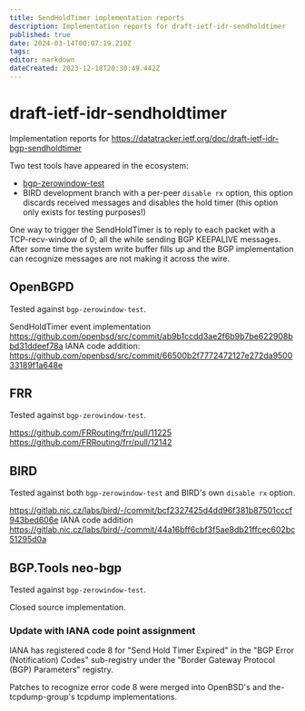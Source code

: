```yaml
---
title: SendHoldTimer implementation reports
description: Implementation reports for draft-ietf-idr-sendholdtimer
published: true
date: 2024-03-14T00:07:19.210Z
tags: 
editor: markdown
dateCreated: 2023-12-18T20:30:49.442Z
---
```


# draft-ietf-idr-sendholdtimer

Implementation reports for https://datatracker.ietf.org/doc/draft-ietf-idr-bgp-sendholdtimer

Two test tools have appeared in the ecosystem:

* [bgp-zerowindow-test](https://github.com/benjojo/bgp-zerowindow-test)
* BIRD development branch with a per-peer `disable rx` option, this option discards received messages and	disables the hold timer (this option only exists for testing purposes!)

One way to trigger the SendHoldTimer is to reply to each packet with a TCP-recv-window of 0; all the while sending BGP KEEPALIVE messages. After some time the system write buffer fills up and the BGP implementation can recognize messages are not making it across the wire.

## OpenBGPD

Tested against `bgp-zerowindow-test`.

SendHoldTimer event implementation https://github.com/openbsd/src/commit/ab9b1ccdd3ae2f6b9b7be622908bbd31ddeef78a
IANA code addition: https://github.com/openbsd/src/commit/66500b2f7772472127e272da950033189f1a648e

## FRR

Tested against `bgp-zerowindow-test`.

https://github.com/FRRouting/frr/pull/11225
https://github.com/FRRouting/frr/pull/12142

## BIRD

Tested against both `bgp-zerowindow-test` and BIRD's own `disable rx` option.

https://gitlab.nic.cz/labs/bird/-/commit/bcf2327425d4dd96f381b87501cccf943bed606e
IANA code addition https://gitlab.nic.cz/labs/bird/-/commit/44a16bff6cbf3f5ae8db21ffcec602bc51295d0a

## BGP.Tools neo-bgp

Tested against `bgp-zerowindow-test`.

Closed source implementation.

### Update with IANA code point assignment
IANA has registered code 8 for "Send Hold Timer Expired" in the "BGP
Error (Notification) Codes" sub-registry under the "Border Gateway
Protocol (BGP) Parameters" registry.

Patches to recognize error code 8 were merged into OpenBSD's and the-
tcpdump-group's tcpdump implementations.